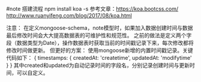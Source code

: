 #note
搭建流程 npm install koa -s
参考文章：https://koa.bootcss.com/
http://www.ruanyifeng.com/blog/2017/08/koa.html






注意：
	在定义mongoose-schema，note模型时，如果加入数据创建时间与数据最后修改时间会大大提高数据表的可维护性和规范性。
	之前的做法是定义两个字段（数据类型为Date），操作数据表时获取当前的时间戳记录下来，每次修改都将修改时间做更新。
	但更好的方案：
	使用mongoose新增的内置时间戳记录。关键代码如下：
	{
	    timestamps: {
	        createdAt: 'createtime',
	        updatedAt: 'modifytime'
	    }
	}
	其中created和updated为自动记录时间的字段名，分别记录创建时间与更新时间，可以自定义。